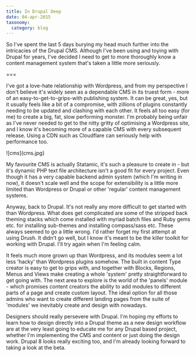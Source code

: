 ```yaml
---
title: In Drupal Deep
date: 04-apr-2015
taxonomy:
  category: blog
---
```


So I've spent the last 5 days burying my head much further into the intricacies of the Drupal CMS. Although I've been using and toying with Drupal for years, I've decided I need to get to more thoroughly know a content management system that's taken a little more seriously.

===

I've got a love-hate relationship with Wordpress, and from my perspective I don't believe it's widely seen as a dependable CMS in its truest form - more of an easy-to-get-to-grips-with publishing system. It can be great, yes, but it usually feels like a bit of a compromise, with zillions of plugins constantly needing to be updated and clashing with each other. It feels all too easy (for me) to create a big, fat, slow performing monster. I'm probably being unfair as I've never needed to get to the nitty gritty of optimising a Wordpress site, and I know it's becoming more of a capable CMS with every subsequent release. Using a CDN such as Cloudflare can seriously help with performance too.

![cms](cms.jpg}

My favourite CMS is actually Statamic, it's such a pleasure to create in - but it's dynamic PHP text file architecture isn't a good fit for every project. Even though it has a very capable backend admin system (which I'm writing in now), it doesn't scale well and the scope for extensibility is a little more limited than Wordpress or Drupal or other 'regular' content management systems.

Anyway, back to Drupal. It's not really any more difficult to get started with than Wordpress. What does get complicated are some of the stripped back theming stacks which come installed with myriad batch files and Ruby gems etc. for installing sub-themes and installing compass/sass etc. These always seemed to go a little wrong. I'd rather forget my first attempt at using Drush. It didn't go well, but I know it's meant to be the killer toolkit for working with Drupal. I'll try again when I'm feeling calm.

It feels much more grown up than Wordpress, and its modules seem a lot less 'hacky' than Wordpress plugins somehow. The built in content Type creator is easy to get to grips with, and together with Blocks, Regions, Menus and Views make creating a whole 'system' pretty straightforward to get going with. The next area to explore is the world of the 'panels' module - which promises content creators the ability to add modules to different parts of a page and create custom layout.  The ideal option for all those admins who want to create different landing pages from the suite of 'modules' we inevitably create and design with nowadays.   
	
Designers should really persevere with Drupal. I'm hoping my efforts to learn how to design directly into a Drupal theme as a new design workflow are at the very least going to educate me for any Drupal based project, whether I'm implementing the CMS and content or just doing the design work.   Drupal 8 looks really exciting too, and I'm already looking forward to taking a look at the beta.

